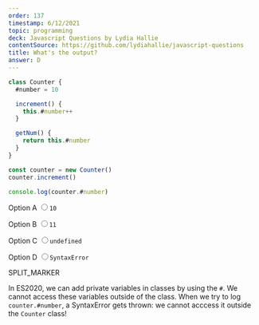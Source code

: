 ```yaml
---
order: 137
timestamp: 6/12/2021
topic: programming
deck: Javascript Questions by Lydia Hallie
contentSource: https://github.com/lydiahallie/javascript-questions
title: What's the output?
answer: D
---
```


  

```javascript
class Counter {
  #number = 10

  increment() {
    this.#number++
  }

  getNum() {
    return this.#number
  }
}

const counter = new Counter()
counter.increment()

console.log(counter.#number)
```


<label for="option-A">Option A</label>
<input type="radio" name="answer-option" id="option-A" value="A">`10`</input>
    

<label for="option-B">Option B</label>
<input type="radio" name="answer-option" id="option-B" value="B">`11`</input>
    

<label for="option-C">Option C</label>
<input type="radio" name="answer-option" id="option-C" value="C">`undefined`</input>
    

<label for="option-D">Option D</label>
<input type="radio" name="answer-option" id="option-D" value="D">`SyntaxError`</input>
    




SPLIT_MARKER

In ES2020, we can add private variables in classes by using the `#`. We cannot access these variables outside of the class. When we try to log `counter.#number`, a SyntaxError gets thrown: we cannot acccess it outside the `Counter` class!



